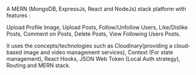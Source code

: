 A MERN (MongoDB, ExpressJs, React and NodeJs) stack platform with features :

Upload Profile Image,
Upload Posts,
Follow/Unfollow Users,
Like/Dislike Posts,
Comment on Posts,
Delete Posts,
View Following Users Posts.

It uses the concepts/technologies such as  Cloudinary(providing a cloud-based image and video management services), Context (For state management), React Hooks, JSON Web Token (Local Auth strategy), Routing and MERN stack.


